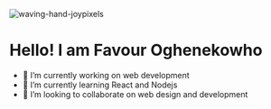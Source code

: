 ![waving-hand-joypixels](https://user-images.githubusercontent.com/61682493/172931266-b44dfc23-1532-48cf-b918-e32e20c12aee.gif)

# Hello! I am  **Favour Oghenekowho** 


- 🔭 I’m currently working on web development
- 🌱 I’m currently learning React and Nodejs
- 👯 I’m looking to collaborate on web design and development

